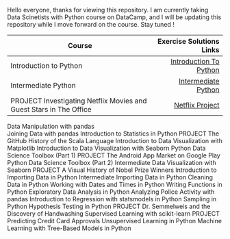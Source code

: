 Hello everyone, thanks for viewing this repository. I am currently taking Data Scinetists with Python course on DataCamp, and I will be updating this repository while I move forward on the course. Stay tuned !

| Course                                                                | Exercise Solutions Links      | 
|--------                                                               |-------------------:           |
| Introduction to Python                                                |      [Introduction To Python](https://github.com/aysenazakpinar/DataScientistWithPython/tree/main/IntroductionToPython)              |
| Intermediate Python                                                   | [Intermediate Python](https://github.com/aysenazakpinar/DataScientistWithPython/tree/main/IntermediatePython)                | 
| PROJECT Investigating Netflix Movies and Guest Stars in The Office    |[Netflix Project](https://github.com/aysenazakpinar/DataScientistWithPython/tree/main/Netflix)                           | 
Data Manipulation with pandas	
Joining Data with pandas
Introduction to Statistics in Python
PROJECT The GitHub History of the Scala Language
Introduction to Data Visualization with Matplotlib
Introduction to Data Visualization with Seaborn
Python Data Science Toolbox (Part 1)
PROJECT The Android App Market on Google Play	
Python Data Science Toolbox (Part 2)
Intermediate Data Visualization with Seaborn
PROJECT A Visual History of Nobel Prize Winners
Introduction to Importing Data in Python
Intermediate Importing Data in Python
Cleaning Data in Python
Working with Dates and Times in Python
Writing Functions in Python
Exploratory Data Analysis in Python
Analyzing Police Activity with pandas
Introduction to Regression with statsmodels in Python
Sampling in Python
Hypothesis Testing in Python
PROJECT Dr. Semmelweis and the Discovery of Handwashing
Supervised Learning with scikit-learn
PROJECT Predicting Credit Card Approvals
Unsupervised Learning in Python
Machine Learning with Tree-Based Models in Python

